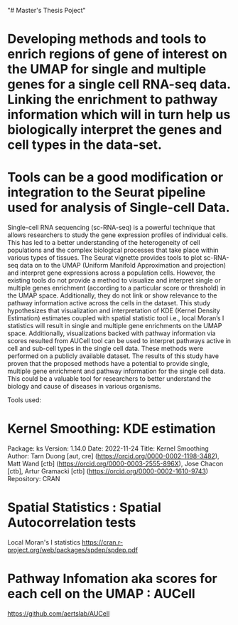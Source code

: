 "# Master's Thesis Poject" 
# Developing methods and tools to enrich regions of gene of interest on the UMAP for single and multiple genes for a single cell RNA-seq data. Linking the enrichment to pathway information which will in turn help us biologically interpret the genes and cell types in the data-set.
# Tools can be a good modification or integration to the Seurat pipeline used for analysis of Single-cell Data.
Single-cell RNA sequencing (sc-RNA-seq) is a powerful technique that allows researchers to study the gene expression profiles of individual cells. This has led to a better understanding of the heterogeneity of cell populations and the complex biological processes that take place within various types of tissues. The Seurat vignette provides tools to plot sc-RNA-seq data on to the UMAP (Uniform Manifold Approximation and projection) and interpret gene expressions across a population cells. However, the existing tools do not provide a method to visualize and interpret single or multiple genes enrichment (according to a particular score or threshold) in the UMAP space. Additionally, they do not link or show relevance to the pathway information active across the cells in the dataset. This study hypothesizes that visualization and interpretation of KDE (Kernel Density Estimation) estimates coupled with spatial statistic tool i.e., local Moran’s I statistics will result in single and multiple gene enrichments on the UMAP space. Additionally, visualizations backed with pathway information via scores resulted from AUCell tool can be used to interpret pathways active in cell and sub-cell types in the single cell data. These methods were performed on a publicly available dataset. The results of this study have proven that the proposed methods have a potential to provide single, multiple gene enrichment and pathway information for the single cell data. This could be a valuable tool for researchers to better understand the biology and cause of diseases in various organisms.




Tools used:
# Kernel Smoothing: KDE estimation #
Package: ks
Version: 1.14.0
Date: 2022-11-24
Title: Kernel Smoothing
Author: Tarn Duong [aut, cre] (<https://orcid.org/0000-0002-1198-3482>),
  Matt Wand [ctb] (<https://orcid.org/0000-0003-2555-896X>),
  Jose Chacon [ctb],
  Artur Gramacki [ctb] (<https://orcid.org/0000-0002-1610-9743>)
Repository: CRAN

# Spatial Statistics : Spatial Autocorrelation tests # 
Local Moran's I statistics
https://cran.r-project.org/web/packages/spdep/spdep.pdf

# Pathway Infomation aka scores for each cell on the UMAP : AUCell #
https://github.com/aertslab/AUCell
